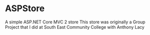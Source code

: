 # ASPStore
A simple ASP.NET Core MVC 2 store
This store was originally a Group Project that I did at South East Community College with Anthony Lacy
